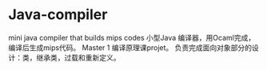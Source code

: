# Java-compiler
mini java compiler that builds mips codes
小型Java 编译器，用Ocaml完成，编译后生成mips代码。 Master 1 编译原理课projet。
负责完成面向对象部分的设计：类，继承类，过载和重新定义。
